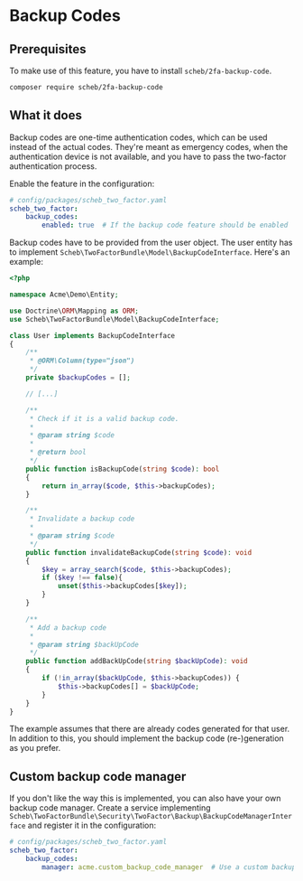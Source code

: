 Backup Codes
============

## Prerequisites

To make use of this feature, you have to install `scheb/2fa-backup-code`.

```bash
composer require scheb/2fa-backup-code
```

## What it does

Backup codes are one-time authentication codes, which can be used instead of the actual codes. They're meant as
emergency codes, when the authentication device is not available, and you have to pass the two-factor authentication
process.

Enable the feature in the configuration:

```yaml
# config/packages/scheb_two_factor.yaml
scheb_two_factor:
    backup_codes:
        enabled: true  # If the backup code feature should be enabled
```

Backup codes have to be provided from the user object. The user entity has to implement
`Scheb\TwoFactorBundle\Model\BackupCodeInterface`. Here's an example:

```php
<?php

namespace Acme\Demo\Entity;

use Doctrine\ORM\Mapping as ORM;
use Scheb\TwoFactorBundle\Model\BackupCodeInterface;

class User implements BackupCodeInterface
{
    /**
     * @ORM\Column(type="json")
     */
    private $backupCodes = [];

    // [...]

    /**
     * Check if it is a valid backup code.
     *
     * @param string $code
     *
     * @return bool
     */
    public function isBackupCode(string $code): bool
    {
        return in_array($code, $this->backupCodes);
    }

    /**
     * Invalidate a backup code
     *
     * @param string $code
     */
    public function invalidateBackupCode(string $code): void
    {
        $key = array_search($code, $this->backupCodes);
        if ($key !== false){
            unset($this->backupCodes[$key]);
        }
    }

    /**
     * Add a backup code
     *
     * @param string $backUpCode
     */
    public function addBackUpCode(string $backUpCode): void
    {
        if (!in_array($backUpCode, $this->backupCodes)) {
            $this->backupCodes[] = $backUpCode;
        }
    }
}
```

The example assumes that there are already codes generated for that user. In addition to this, you should implement the
backup code (re-)generation as you prefer.

## Custom backup code manager

If you don't like the way this is implemented, you can also have your own backup code manager. Create a service
implementing `Scheb\TwoFactorBundle\Security\TwoFactor\Backup\BackupCodeManagerInterface` and register it in the
configuration:

```yaml
# config/packages/scheb_two_factor.yaml
scheb_two_factor:
    backup_codes:
        manager: acme.custom_backup_code_manager  # Use a custom backup code manager
```
